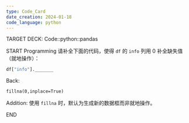 ```yaml
---
type: Code_Card
date_creation: 2024-01-18
code_language: python
---
```


TARGET DECK: Code::python::pandas

START
Programming
请补全下面的代码，使得 `df` 的 `info` 列用 0 补全缺失值（就地操作）：
```python
df["info"]._______
```
Back: 
```
fillna(0,inplace=True)
```
Addition:
使用 `fillna` 时，默认为生成新的数据框而非就地操作。
<!--ID: 1705567264256-->
END